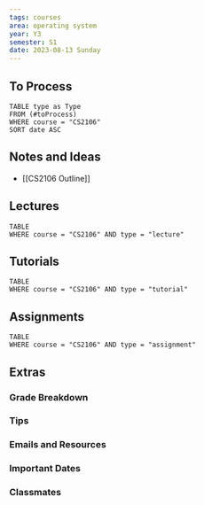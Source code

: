 ```yaml
---
tags: courses
area: operating system
year: Y3
semester: S1
date: 2023-08-13 Sunday
---
```


## To Process

```dataview
TABLE type as Type
FROM (#toProcess) 
WHERE course = "CS2106"
SORT date ASC
```

## Notes and Ideas
- [[CS2106 Outline]]

## Lectures

```dataview
TABLE
WHERE course = "CS2106" AND type = "lecture"
```

## Tutorials

```dataview
TABLE
WHERE course = "CS2106" AND type = "tutorial"
```

## Assignments

```dataview
TABLE
WHERE course = "CS2106" AND type = "assignment"
```

## Extras
### Grade Breakdown
### Tips
### Emails and Resources
### Important Dates
### Classmates